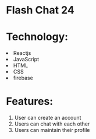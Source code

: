 # Flash Chat 24

# Technology:

<li>Reactjs</li>
<li>JavaScript</li>
<li>HTML</li>
<li>CSS</li>
<li>firebase</li>

# Features:

1. User can create an account
2. Users can chat with each other
3. Users can maintain their profile